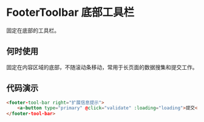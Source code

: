 # FooterToolbar 底部工具栏

固定在底部的工具栏。


## 何时使用

固定在内容区域的底部，不随滚动条移动，常用于长页面的数据搜集和提交工作。


## 代码演示

```html
<footer-tool-bar right="扩展信息提示">
    <a-button type="primary" @click="validate" :loading="loading">提交</a-button>
</footer-tool-bar>
```


